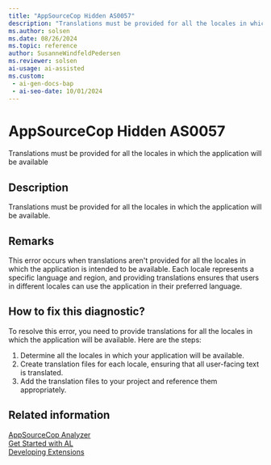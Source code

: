 ```yaml
---
title: "AppSourceCop Hidden AS0057"
description: "Translations must be provided for all the locales in which the application will be available."
ms.author: solsen
ms.date: 08/26/2024
ms.topic: reference
author: SusanneWindfeldPedersen
ms.reviewer: solsen
ai-usage: ai-assisted
ms.custom:
 - ai-gen-docs-bap
 - ai-seo-date: 10/01/2024
---
```

[//]: # (START>DO_NOT_EDIT)
[//]: # (IMPORTANT:Do not edit any of the content between here and the END>DO_NOT_EDIT.)
[//]: # (Any modifications should be made in the .xml files in the ModernDev repo.)
# AppSourceCop Hidden AS0057
Translations must be provided for all the locales in which the application will be available

## Description
Translations must be provided for all the locales in which the application will be available.

[//]: # (IMPORTANT: END>DO_NOT_EDIT)

## Remarks

This error occurs when translations aren't provided for all the locales in which the application is intended to be available. Each locale represents a specific language and region, and providing translations ensures that users in different locales can use the application in their preferred language.

## How to fix this diagnostic?

To resolve this error, you need to provide translations for all the locales in which the application will be available. Here are the steps:

1. Determine all the locales in which your application will be available.
2. Create translation files for each locale, ensuring that all user-facing text is translated.
3. Add the translation files to your project and reference them appropriately.

## Related information  

[AppSourceCop Analyzer](appsourcecop.md)  
[Get Started with AL](../devenv-get-started.md)  
[Developing Extensions](../devenv-dev-overview.md)  